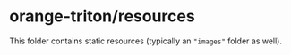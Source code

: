 # orange-triton/resources

This folder contains static resources (typically an `"images"` folder as well).
